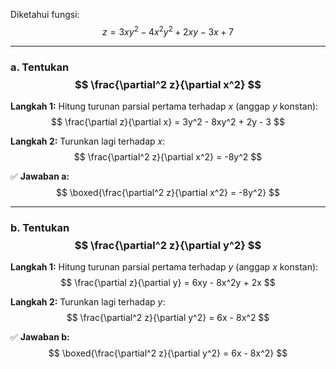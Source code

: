 Diketahui fungsi:  
$$
z = 3xy^2 - 4x^2y^2 + 2xy - 3x + 7
$$

---

### a. Tentukan $$ \frac{\partial^2 z}{\partial x^2} $$

**Langkah 1:** Hitung turunan parsial pertama terhadap $x$ (anggap $y$ konstan):  
$$
\frac{\partial z}{\partial x} = 3y^2 - 8xy^2 + 2y - 3
$$

**Langkah 2:** Turunkan lagi terhadap $x$:  
$$
\frac{\partial^2 z}{\partial x^2} = -8y^2
$$

✅ **Jawaban a:**  
$$
\boxed{\frac{\partial^2 z}{\partial x^2} = -8y^2}
$$

---

### b. Tentukan $$ \frac{\partial^2 z}{\partial y^2} $$

**Langkah 1:** Hitung turunan parsial pertama terhadap $y$ (anggap $x$ konstan):  
$$
\frac{\partial z}{\partial y} = 6xy - 8x^2y + 2x
$$

**Langkah 2:** Turunkan lagi terhadap $y$:  
$$
\frac{\partial^2 z}{\partial y^2} = 6x - 8x^2
$$

✅ **Jawaban b:**  
$$
\boxed{\frac{\partial^2 z}{\partial y^2} = 6x - 8x^2}
$$